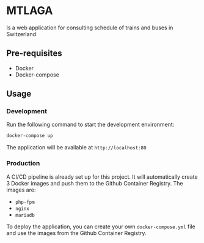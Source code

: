 # MTLAGA

Is a web application for consulting schedule of trains and buses in Switzerland

## Pre-requisites

- Docker
- Docker-compose

## Usage

### Development

Run the following command to start the development environment:

```bash
docker-compose up
```

The application will be available at `http://localhost:80`

### Production

A CI/CD pipeline is already set up for this project. It will automatically create 3 Docker images and push them to the Github Container Registry. The images are:

- `php-fpm`
- `nginx`
- `mariadb`

To deploy the application, you can create your own `docker-compose.yml` file and use the images from the Github Container Registry.
